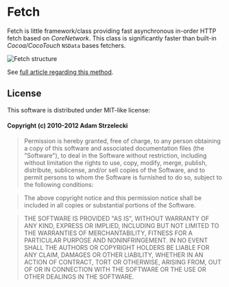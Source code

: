 Fetch
=====

Fetch is little framework/class providing fast asynchronous in-order HTTP fetch based on *CoreNetwork*. This class is significantly faster than built-in *Cocoa/CocoTouch* `NSData` bases fetchers.

![Fetch structure](/Fetch.png)

See [full article regarding this method](http://www.nanoant.com/programming/streaming-thumbnails-smoothly-using-http-in-your-iphone-app).

License
-------

This software is distributed under MIT-like license:

#### Copyright (c) 2010-2012 Adam Strzelecki

> Permission is hereby granted, free of charge, to any person obtaining
> a copy of this software and associated documentation files (the
> "Software"), to deal in the Software without restriction, including
> without limitation the rights to use, copy, modify, merge, publish,
> distribute, sublicense, and/or sell copies of the Software, and to
> permit persons to whom the Software is furnished to do so, subject to
> the following conditions:

> The above copyright notice and this permission notice shall be
> included in all copies or substantial portions of the Software.

> THE SOFTWARE IS PROVIDED "AS IS", WITHOUT WARRANTY OF ANY KIND,
> EXPRESS OR IMPLIED, INCLUDING BUT NOT LIMITED TO THE WARRANTIES OF
> MERCHANTABILITY, FITNESS FOR A PARTICULAR PURPOSE AND
> NONINFRINGEMENT. IN NO EVENT SHALL THE AUTHORS OR COPYRIGHT HOLDERS BE
> LIABLE FOR ANY CLAIM, DAMAGES OR OTHER LIABILITY, WHETHER IN AN ACTION
> OF CONTRACT, TORT OR OTHERWISE, ARISING FROM, OUT OF OR IN CONNECTION
> WITH THE SOFTWARE OR THE USE OR OTHER DEALINGS IN THE SOFTWARE.
